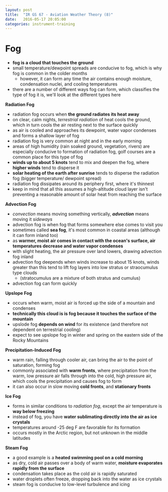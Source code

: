 ```yaml
---
layout: post
title:  "IR GS 67 - Aviation Weather Theory (8)"
date:   2016-05-17 20:05:00
categories: instrument-training
---
```


# Fog

 - **fog is a cloud that touches the ground**
 - small temperature/dewpoint spreads are conducive to fog, which is why fog is common in the colder months
    - however, it can form any time the air contains enough moisture, condensation nuclei, and cooling
      temperatures
 - there are a number of different ways fog can form, which classifies the type of fog it is, we'll look at
   the different types here

**Radiation Fog**

 - radiation fog occurs when **the ground radiates its heat away**
 - on clear, calm nights, *terrestrial radiation* of heat cools the ground, which in turn cools the air
   resting next to the surface quickly
 - as air is cooled and approaches its dewpoint, water vapor condenses and forms a shallow layer of fog
 - radiation fog is very common at night and in the early morning
 - areas of high humidity (rain soaked ground, vegetation, rivers) are especially conducive to formation
   of radiation fog, golf courses are a common place for this type of fog
 - **winds up to about 5 knots** tend to mix and deepen the fog, where **higher winds** tend to disperse it
 - **solar heating of the earth after sunrise** tends to disperse the radiation fog (bigger temperature/
   dewpoint spread)
 - radiation fog dissipates around its periphery first, where it's thinnest
 - keep in mind that all this assumes a high-altitude cloud layer isn't preventing a reasonable amount of
   solar heat from reaching the surface


**Advection Fog**

 - *convection* means moving something vertically, ***advection*** means moving it *sideways*
 - advection fog is when fog that forms somewhere else comes to visit you
 - sometimes called **sea fog**, it's most common in coastal areas (although it can form inland too)
 - as **warmer, moist air comes in contact with the ocean's surface, air temperatures decrease and water
   vapor condenses**
 - with slight heating, the air pressure over land lowers, drawing advection fog inland
 - advection fog deepends when winds increase to about 15 knots, winds greater than this tend to lift fog
   layers into low stratus or straocumulus type clouds
    - (stratocumulus are a mixture of both stratus and cumulus)
 - advection fog can form quickly

**Upslope Fog**

 - occurs when warm, moist air is forced up the side of a mountain and condenses
 - **technically this cloud is is fog because it touches the surface of the mountain**
 - upslode fog **depends on wind** for its existence (and therefore not dependent on terrestrial cooling)
 - expect to see upslope fog in winter and spring on the eastern side of the Rocky Mountains

**Precipitation-Induced Fog**

 - warm rain, falling through cooler air, can bring the air to the point of saturation, forming fog
 - commonly associated with **warm fronts**, where precipitation from the warm, low pressure air falls through
   into the cold, high pressure air, which cools the precipitation and causes fog to form
 - it can also occur in slow moving **cold fronts**, and **stationary fronts**

**Ice Fog**

 - forms in similar conditions to *radiation fog*, except the air temperature is **way below freezing**
 - instead of fog, you have **water sublimating directly into the air as ice crystals**
 - temperatures around -25 deg F are favorable for its formation
 - occurs mostly in the Arctic region, but not unknown in the middle latitudes

**Steam Fog**

 - a good example is a **heated swimming pool on a cold morning**
 - as dry, cold air passes over a body of warm water, **moisture evaporates rapidly from the surface**
 - condensation takes place as the cold air is rapidly saturated
 - water droplets often freeze, dropping back into the water as ice crystals
 - steam fog is conducive to low-level turbulence and icing
